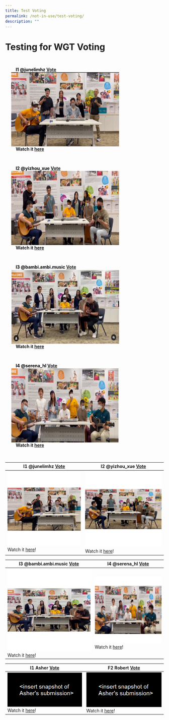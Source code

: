 ```yaml
---
title: Test Voting
permalink: /not-in-use/test-voting/
description: ""
---
```

# Testing for WGT Voting
<ul style="display: grid; grid-template-columns: repeat(auto-fit, minmax(228px, 1fr)); gap: 1rem; margin: 2rem 2vw; padding: 0; list-style-type: none;">
<li>
  <div style="position: relative; display: block; height: 100%;  overflow: hidden; text-decoration: none;">
		<div style="position: relative; display: flex; align-items: center; gap: 2em; padding: 1em 1em 0;">
      <h3 style="font-size: 1em; margin: 0; color:black;">
				I1 @junelimhz <a href="https://form.gov.sg/#!/61e8420767949600143cf75c?622f011a09260b0012490c8c=I1%20@junelimhz">Vote</a>
			</h3>
    </div>
    <div style="width:343px;height:235px;">
      <img style="height:235px;width:auto;" src="/images/WGT23/Picture1.png">
    </div>
    <p style="padding: 0 1em 1em;margin: 0; overflow: hidden;">
			<b>Watch it <a href="">here</a></b>
    </p>
  </div>
</li>	
	<li>
  <div style="position: relative; display: block; height: 100%;  overflow: hidden; text-decoration: none;">
		<div style="position: relative; display: flex; align-items: center; gap: 2em; padding: 1em 1em 0;">
      <h3 style="font-size: 1em; margin: 0; color:black;">
				I2 @yizhou_xue <a href="https://form.gov.sg/#!/61e8420767949600143cf75c?622f011a09260b0012490c8c=I2%20@yizhou_xue ">Vote</a>
			</h3>
    </div>
    <div style="width:343px;height:235px;">
      <img style="height:235px;width:auto;" src="/images/WGT23/Picture2.png">
    </div>
    <p style="padding: 0 1em 1em;margin: 0; overflow: hidden;">
			<b>Watch it <a href="https://www.instagram.com/p/CgIYDqPh8xT/">here</a></b>
    </p>
  </div>
</li>
	<li>
  <div style="position: relative; display: block; height: 100%;  overflow: hidden; text-decoration: none;">
		<div style="position: relative; display: flex; align-items: center; gap: 2em; padding: 1em 1em 0;">
      <h3 style="font-size: 1em; margin: 0; color:black;">
				I3 @bambi.ambi.music <a href="https://form.gov.sg/#!/61e8420767949600143cf75c?622f011a09260b0012490c8c=I3%20@bambi.ambi.music">Vote</a>
			</h3>
    </div>
    <div style="width:343px;height:235px;">
      <img style="height:235px;width:auto;" src="/images/WGT23/Picture3.png">
    </div>
    <p style="padding: 0 1em 1em;margin: 0; overflow: hidden;">
			<b>Watch it <a href="https://www.instagram.com/p/CgMpotaDvM7/">here</a></b>
    </p>
  </div>
</li>
<li>
  <div style="position: relative; display: block; height: 100%;  overflow: hidden; text-decoration: none;">
        <div style="position: relative; display: flex; align-items: center; gap: 2em; padding: 1em 1em 0;">
      <h3 style="font-size: 1em; margin: 0; color:black;">
                I4 @serena_hl <a href="https://form.gov.sg/#!/61e8420767949600143cf75c?622f011a09260b0012490c8c=I4%20@serena_hl">Vote</a>
            </h3>
    </div>
    <div style="width:343px;height:235px;">
      <img style="height:235px;width:auto;" src="/images/WGT23/Picture4.png">
    </div>
    <p style="padding: 0 1em 1em;margin: 0; overflow: hidden;">
            <b>Watch it <a href="https://www.instagram.com/p/CgLXajTJJP5/">here</a></b>
    </p>
  </div>
</li>
</ul>



| I1 @junelimhz <a href="https://form.gov.sg/#!/61e8420767949600143cf75c?622f011a09260b0012490c8c=I1%20@junelimhz">Vote</a>  | I2 @yizhou\_xue <a href="https://form.gov.sg/#!/61e8420767949600143cf75c?622f011a09260b0012490c8c=I2%20@yizhou_xue ">Vote</a>  |
| -------- | -------- | 
| ![I1 junelimhz](/images/WGT23/I1%20junelimhz.jpg) Watch it [here](https://www.instagram.com/p/CgI8ziFsfZB/)!      | ![I2 yizhou_xue](/images/WGT23/I2%20yizhou_xue.jpg) Watch it [here](https://www.instagram.com/p/CgIYDqPh8xT/)!     | 

| I3 @bambi.ambi.music <a href="https://form.gov.sg/#!/61e8420767949600143cf75c?622f011a09260b0012490c8c=I3%20@bambi.ambi.music">Vote</a>  | I4 @serena_hl <a href="https://form.gov.sg/#!/61e8420767949600143cf75c?622f011a09260b0012490c8c=F4%20@serena_hl">Vote</a>  |
| -------- | -------- | 
| ![I3 bambi ambi music](/images/WGT23/I3%20bambi%20ambi%20music.jpg) Watch it [here](https://www.instagram.com/p/CgMpotaDvM7/)!      | ![I4 serena_hl](/images/WGT23/I4%20serena_hl.jpg) Watch it [here](https://www.instagram.com/p/CgLXajTJJP5/)!     | 

| I1 Asher <a href="https://form.gov.sg/#!/61e8420767949600143cf75c?622f011a09260b0012490c8c=I1%20Asher">Vote</a>  | F2 Robert <a href="https://form.gov.sg/#!/61e8420767949600143cf75c?622f011a09260b0012490c8c=F1%20Robert%20Lim">Vote</a>  |
| -------- | -------- | 
| ![](/images/wgt%20test.png) Watch it [here](https://www.instagram.com/p/Cc483XzpEQc/)!      | ![](/images/wgt%20test.png) Watch it [here](https://www.facebook.com/passionchingayclub/videos/399598828467382)!     |